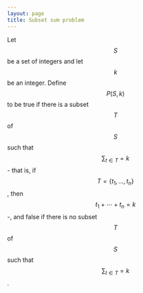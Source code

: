 ```yaml
---
layout: page
title: Subset sum problem
---
```


Let $$S$$ be a set of integers and let $$k$$ be an integer. Define
$$P(S,k)$$ to be true if there is a subset $$T$$ of $$S$$ such that
$$\sum_{t \in T} = k$$ - that is, if $$T=\{t_1,\ldots,t_n\}$$, then
$$t_1+\cdots+t_n = k$$ -, and false if there is no subset $$T$$ of $$S$$ such
that $$\sum_{t \in T} = k$$.






